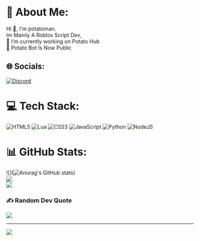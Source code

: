 # 💫 About Me:
Hi 👋, I'm potatoman.<br>Im Mainly A Roblox Script Dev,<br>🔭 I’m currently working on Potato Hub<br>🏁 Potato Bot Is Now Public


## 🌐 Socials:
[![Discord](https://img.shields.io/badge/Discord-%237289DA.svg?logo=discord&logoColor=white)](https://discord.gg/https://discord.gg/QxEPFKGx3h) 

# 💻 Tech Stack:
![HTML5](https://img.shields.io/badge/html5-%23E34F26.svg?style=flat&logo=html5&logoColor=white) ![Lua](https://img.shields.io/badge/lua-%232C2D72.svg?style=flat&logo=lua&logoColor=white) ![CSS3](https://img.shields.io/badge/css3-%231572B6.svg?style=flat&logo=css3&logoColor=white) ![JavaScript](https://img.shields.io/badge/javascript-%23323330.svg?style=flat&logo=javascript&logoColor=%23F7DF1E) ![Python](https://img.shields.io/badge/python-3670A0?style=flat&logo=python&logoColor=ffdd54) ![NodeJS](https://img.shields.io/badge/node.js-6DA55F?style=flat&logo=node.js&logoColor=white)
# 📊 GitHub Stats:
![](![Anurag's GitHub stats](https://github-readme-stats.vercel.app/api?username=potatoman42o&hide=contribs,prs))<br/>
![](https://github-readme-streak-stats.herokuapp.com/?user=potatoman42o&theme=dark&hide_border=false)<br/>
![](https://github-readme-stats.vercel.app/api/top-langs/?username=potatoman42o&theme=dark&hide_border=false&include_all_commits=false&count_private=false&layout=compact)

### ✍️ Random Dev Quote
![](https://quotes-github-readme.vercel.app/api?type=horizontal&theme=gruvbox)

---
[![](https://visitcount.itsvg.in/api?id=potatoman42o&icon=2&color=12)](https://visitcount.itsvg.in)

<!-- Proudly created with GPRM ( https://gprm.itsvg.in ) -->
